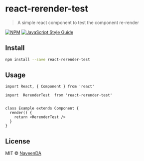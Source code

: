 # react-rerender-test

> A simple react component to test the component re-render

[![NPM](https://img.shields.io/npm/v/react-rerender-test.svg)](https://www.npmjs.com/package/react-rerender-test) [![JavaScript Style Guide](https://img.shields.io/badge/code_style-standard-brightgreen.svg)](https://standardjs.com)

## Install

```bash
npm install --save react-rerender-test
```

## Usage

```tsx
import React, { Component } from 'react'

import  RerenderTest  from 'react-rerender-test'


class Example extends Component {
  render() {
    return <RerenderTest />
  }
}
```

## License

MIT © [NaveenDA](https://github.com/NaveenDA)
